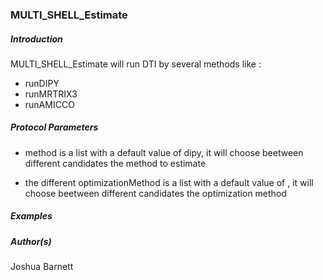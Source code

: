 ### MULTI_SHELL_Estimate

##### Introduction

MULTI_SHELL_Estimate will run DTI by several methods like : 
- runDIPY
- runMRTRIX3
- runAMICCO

##### Protocol Parameters

- method is a list with a default value of dipy, it will choose beetween different candidates the method to estimate

- the different optimizationMethod is a list with a default value of , it will choose beetween different candidates the optimization method


##### Examples


##### Author(s)
Joshua Barnett